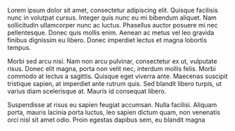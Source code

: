 Lorem ipsum dolor sit amet, consectetur adipiscing elit. Quisque facilisis nunc in volutpat cursus. Integer quis nunc eu mi bibendum aliquet. Nam sollicitudin ullamcorper nunc ac luctus. Phasellus auctor posuere mi nec pellentesque. Donec quis mollis enim. Aenean ac metus vel leo gravida finibus dignissim eu libero. Donec imperdiet lectus et magna lobortis tempus.

Morbi sed arcu nisi. Nam non arcu pulvinar, consectetur ex ut, vulputate risus. Donec elit magna, porta non velit nec, interdum mollis felis. Morbi commodo at lectus a sagittis. Quisque eget viverra ante. Maecenas suscipit tristique sapien, at imperdiet ante rutrum quis. Sed blandit libero turpis, ut varius diam scelerisque at. Mauris id consequat libero.

Suspendisse at risus eu sapien feugiat accumsan. Nulla facilisi. Aliquam porta, mauris lacinia porta luctus, leo sapien dictum quam, non venenatis orci nisl sit amet odio. Proin egestas dapibus sem, eu blandit magna